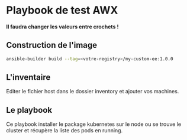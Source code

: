 # Playbook de test AWX

**Il faudra changer les valeurs entre crochets !**

## Construction de l'image

```bash
ansible-builder build --tag=<votre-registry>/my-custom-ee:1.0.0
```

## L'inventaire

Editer le fichier host dans le dossier inventory et ajouter vos machines.

## Le playbook

Ce playbook installer le package kubernetes sur le node ou se trouve le cluster
et récupère la liste des pods en running.